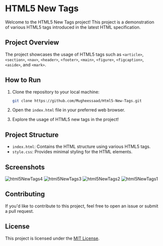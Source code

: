# HTML5 New Tags

Welcome to the HTML5 New Tags project! This project is a demonstration of various HTML5 tags introduced in the latest HTML specification.

## Project Overview

The project showcases the usage of HTML5 tags such as `<article>`, `<section>`, `<nav>`, `<header>`, `<footer>`, `<main>`, `<figure>`, `<figcaption>`, `<aside>`, and `<mark>`.

## How to Run

1. Clone the repository to your local machine:

    ```bash
    git clone https://github.com/Mugheessaad/Html5-New-Tags.git
    ```

2. Open the `index.html` file in your preferred web browser.

3. Explore the usage of HTML5 new tags in the project!

## Project Structure

- `index.html`: Contains the HTML structure using various HTML5 tags.
- `style.css`: Provides minimal styling for the HTML elements.

## Screenshots
![html5NewTags4](https://github.com/Mugheessaad/Html5-New-Tags/assets/110941437/22702e60-9b4b-4975-bd19-8ce5ecf2b052)
![html5NewTags3](https://github.com/Mugheessaad/Html5-New-Tags/assets/110941437/75cd532e-0438-4cf7-ac36-a85ff0fa3e32)
![html5NewTags2](https://github.com/Mugheessaad/Html5-New-Tags/assets/110941437/042cebee-71f9-4885-83cf-5e43687b403b)
![html5NewTags1](https://github.com/Mugheessaad/Html5-New-Tags/assets/110941437/8e7ede02-bb68-4c9b-befb-f4247bdebd44)


## Contributing

If you'd like to contribute to this project, feel free to open an issue or submit a pull request.

## License

This project is licensed under the [MIT License](LICENSE).


